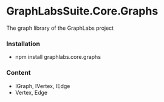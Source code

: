 # GraphLabsSuite.Core.Graphs
The graph library of the GraphLabs project

### Installation
* npm install graphlabs.core.graphs

### Content
* IGraph, IVertex, IEdge
* Vertex, Edge